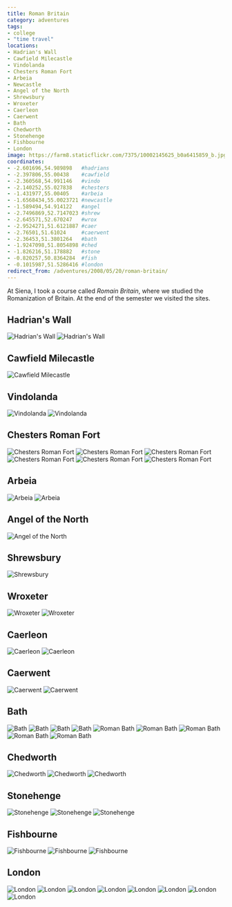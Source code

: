 ```yaml
---
title: Roman Britain
category: adventures
tags:
- college
- "time travel"
locations:
- Hadrian's Wall
- Cawfield Milecastle
- Vindolanda
- Chesters Roman Fort
- Arbeia
- Newcastle
- Angel of the North
- Shrewsbury
- Wroxeter
- Caerleon
- Caerwent
- Bath
- Chedworth
- Stonehenge
- Fishbourne
- London
image: https://farm8.staticflickr.com/7375/10002145625_b0a6415859_b.jpg
coordinates:
- -2.601696,54.989898   #hadrians
- -2.397806,55.00438    #cawfield
- -2.360568,54.991146   #vindo
- -2.140252,55.027838   #chesters
- -1.431977,55.00405    #arbeia
- -1.6568434,55.0023721 #newcastle
- -1.589494,54.914122   #angel
- -2.7496869,52.7147023 #shrew
- -2.645571,52.670247   #wrox
- -2.9524271,51.6121887 #caer
- -2.76501,51.61024     #caerwent
- -2.36453,51.3801264   #bath
- -1.9247098,51.8054898 #ched
- -1.826216,51.178882   #stone
- -0.820257,50.8364284  #fish
- -0.1015987,51.5286416 #london
redirect_from: /adventures/2008/05/20/roman-britain/
---
```



At Siena, I took a course called *Romain Britain*, where we studied the Romanization of Britain. At the end of the semester we visited the sites.

## Hadrian's Wall

<div class="photos">
<img src="https://farm8.staticflickr.com/7375/10002145625_b0a6415859_b.jpg" class="img-half" alt="Hadrian&#x27;s Wall">
<img src="https://farm3.staticflickr.com/2889/10002243176_2d2471ecb1_b.jpg" class="img-half" alt="Hadrian&#x27;s Wall">
</div>

## Cawfield Milecastle

<div class="photos">
<img src="https://farm6.staticflickr.com/5342/10002255425_afd849b1e3_b.jpg"  alt="Cawfield Milecastle">
</div>

## Vindolanda

<div class="photos">
<img src="https://farm6.staticflickr.com/5529/10002440793_6696981d33_b.jpg" class="img-half" alt="Vindolanda">
<img src="https://farm8.staticflickr.com/7456/10002387806_8051208792_b.jpg" class="img-half" alt="Vindolanda">
</div>

## Chesters Roman Fort

<div class="photos">

<img src="https://farm8.staticflickr.com/7446/10002559963_a4b0166f13_b.jpg" class="img-half" alt="Chesters Roman Fort">
<img src="https://farm6.staticflickr.com/5345/10002440654_b93aa58ebf_b.jpg" class="img-half" alt="Chesters Roman Fort">
<img src="https://farm3.staticflickr.com/2894/10002464815_bdb3a6fd4d_b.jpg" class="img-half" alt="Chesters Roman Fort">
<img src="https://farm3.staticflickr.com/2806/10002500025_29de21abea_b.jpg" class="img-half" alt="Chesters Roman Fort">
<img src="https://farm6.staticflickr.com/5350/10002479694_c48a7e21f8_b.jpg" class="img-half" alt="Chesters Roman Fort">
<img src="https://farm4.staticflickr.com/3752/10002480554_9c6e0cb00e_b.jpg" class="img-half" alt="Chesters Roman Fort">
</div>

## Arbeia

<div class="photos">
<img src="https://farm6.staticflickr.com/5449/10002542114_6c50b8f618_b.jpg" class="img-half" alt="Arbeia">
<img src="https://farm6.staticflickr.com/5543/10002563955_cd003c4e63_b.jpg" class="img-half" alt="Arbeia">
</div>

## Angel of the North

<div class="photos">
<img src="https://farm6.staticflickr.com/5324/10005925183_0d5fdd6e86_b.jpg"  alt="Angel of the North">
</div>

## Shrewsbury

<div class="photos">
<img src="https://farm3.staticflickr.com/2843/10005877306_34ea8ee58e_b.jpg"  alt="Shrewsbury">
</div>

## Wroxeter

<div class="photos">
<img src="https://farm8.staticflickr.com/7399/10005826984_af11258c9d_b.jpg" class="img-half" alt="Wroxeter">
<img src="https://farm4.staticflickr.com/3718/10005900366_d19fcbe558_b.jpg" class="img-half" alt="Wroxeter">
</div>

## Caerleon

<div class="photos">
<img src="https://farm3.staticflickr.com/2810/10005840174_b787d93cb4_b.jpg" class="img-half" alt="Caerleon">
<img src="https://farm8.staticflickr.com/7436/10005845444_c207d2ae22_b.jpg" class="img-half" alt="Caerleon">
</div>

## Caerwent

<div class="photos">
<img src="https://farm3.staticflickr.com/2834/10006024993_6c057fd161_b.jpg" class="img-half" alt="Caerwent">
<img src="https://farm4.staticflickr.com/3758/10005934875_80c981de5b_b.jpg" class="img-half" alt="Caerwent">
</div>

## Bath

<div class="photos">
<img src="https://farm8.staticflickr.com/7328/10006068803_914156ea46_b.jpg" class="img-half" alt="Bath">
<img src="https://farm8.staticflickr.com/7368/10005967445_09fa141e3b_b.jpg" class="img-half" alt="Bath">
<img src="https://farm3.staticflickr.com/2836/10006023256_08e61baa30_b.jpg" class="img-half" alt="Bath">
<img src="https://farm8.staticflickr.com/7375/10006108003_04b148a993_b.jpg" class="img-half" alt="Bath">
<img src="https://farm3.staticflickr.com/2883/10006009575_f355f8e6db_b.jpg" class="img-tal" alt="Roman Bath">
<img src="https://farm6.staticflickr.com/5332/10006062226_613e97695c_b.jpg" class="img-wide" alt="Roman Bath">
<img src="https://farm6.staticflickr.com/5528/10005995804_66862b9689_b.jpg" class="img-wide" alt="Roman Bath">
<img src="https://farm4.staticflickr.com/3732/10006057684_ca22cf9de1_b.jpg" class="img-tall" alt="Roman Bath">
<img src="https://farm6.staticflickr.com/5347/10006255613_86b09fb645_b.jpg" alt="Roman Bath">
</div>

## Chedworth

<div class="photos">
<img src="https://farm3.staticflickr.com/2865/10006235386_02c44f53c1_b.jpg" class="img-thirds" alt="Chedworth">
<img src="https://farm4.staticflickr.com/3776/10006199274_bc5330d38f_b.jpg" class="img-thirds" alt="Chedworth">
<img src="https://farm8.staticflickr.com/7317/10006336823_db9f9c47bc_b.jpg" class="img-thirds" alt="Chedworth">
</div>

## Stonehenge

<div class="photos">
<img src="https://farm8.staticflickr.com/7332/10006286016_d4cc2a27c3_b.jpg" class="img-half" alt="Stonehenge">
<img src="https://farm6.staticflickr.com/5322/10006303536_03728f53ff_b.jpg" class="img-half" alt="Stonehenge">
<img src="https://farm4.staticflickr.com/3739/10006278285_4efa476432_b.jpg"  alt="Stonehenge">
</div>

## Fishbourne

<div class="photos">
<img src="https://farm3.staticflickr.com/2858/10006316715_32579efb54_b.jpg" class="img-tall" alt="Fishbourne">
<img src="https://farm8.staticflickr.com/7419/10006439663_c07fb0e550_b.jpg" class="img-wide" alt="Fishbourne">
<img src="https://farm6.staticflickr.com/5499/10006428563_b035f31b69_b.jpg"  alt="Fishbourne">
</div>

## London

<div class="photos">
<img src="https://farm3.staticflickr.com/2846/10006395456_f77961db07_b.jpg" class="img-half" alt="London">
<img src="https://farm8.staticflickr.com/7294/10006471763_201562a43a_b.jpg" class="img-half" alt="London">
<img src="https://farm3.staticflickr.com/2822/10006419776_121063092d_b.jpg" class="img-half" alt="London">
<img src="https://farm6.staticflickr.com/5349/10006360724_bb1aef402f_b.jpg" class="img-half" alt="London">
<img src="https://farm4.staticflickr.com/3805/10006570763_a82c053f46_b.jpg" class="img-wide" alt="London">
<img src="https://farm8.staticflickr.com/7401/10006450444_560f9d8a08_b.jpg" class="img-tall" alt="London">
<img src="https://farm9.staticflickr.com/8572/15997246314_a786d6c14b_z.jpg" alt="London">
<img src="https://farm9.staticflickr.com/8624/16618300851_52f1516997_c.jpg" alt="London">
</div>